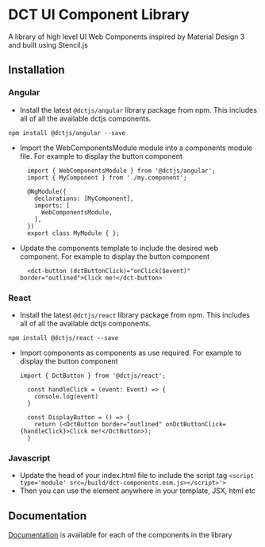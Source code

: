 # DCT UI Component Library

A library of high level UI Web Components inspired by Material Design 3 and built using Stencil.js

## Installation

### Angular
- Install the latest `@dctjs/angular` library package from npm. This includes all of all the available dctjs components.

 ````npm install @dctjs/angular --save````

- Import the WebComponentsModule module into a components module file. For example to display the button component

  ````
    import { WebComponentsModule } from '@dctjs/angular';
    import { MyComponent } from './my.component';
    
    @NgModule({
      declarations: [MyComponent],
      imports: [
        WebComponentsModule,
      ],
    })
    export class MyModule { };

  ````

- Update the components template to include the desired web component. For example to display the button component

  ````
    <dct-button (dctButtonClick)="onClick($event)" border="outlined">Click me!</dct-button>
  ````

### React
- Install the latest `@dctjs/react` library package from npm. This includes all of all the available dctjs components.
 
 ````npm install @dctjs/react --save````

- Import components as components as use required. For example to display the button component

  ````
  import { DctButton } from '@dctjs/react';

    const handleClick = (event: Event) => {
      console.log(event)
    }

    const DisplayButton = () => {
      return (<DctButton border="outlined" onDctButtonClick={handleClick}>Click me!</DctButton>);
    }
  ````

### Javascript
- Update the head of your index.html file to include the script tag
  `<script type='module' src=/build/dct-components.esm.js></script>'>`
- Then you can use the element anywhere in your template, JSX, html etc

## Documentation

[Documentation](https://davidctaylor.github.io/web-components/) is available for each of the components in the library
